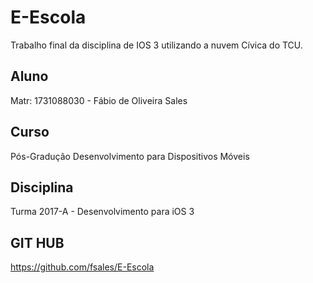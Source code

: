 # E-Escola
Trabalho final da disciplina de IOS 3 utilizando a nuvem Cívica do TCU.

## Aluno
Matr: 1731088030 - Fábio de Oliveira Sales

## Curso
Pós-Gradução Desenvolvimento para Dispositivos Móveis

## Disciplina
Turma 2017-A - Desenvolvimento para iOS 3

## GIT HUB
https://github.com/fsales/E-Escola
